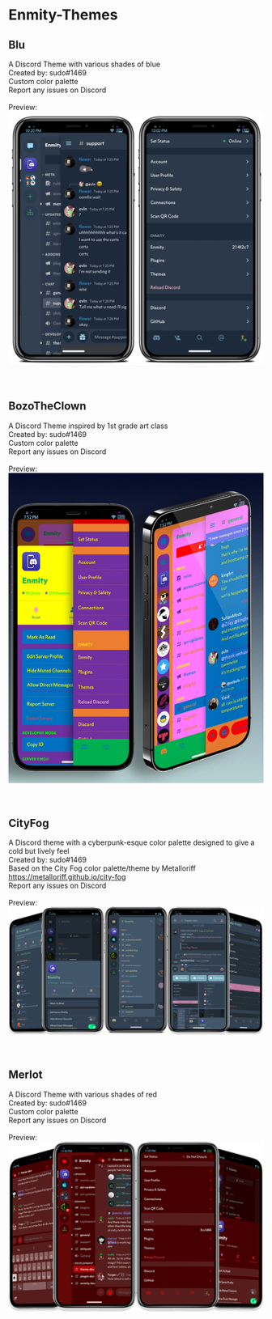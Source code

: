 # Enmity-Themes

## Blu <br>
A Discord Theme with various shades of blue <br>
Created by: sudo#1469 <br>
Custom color palette <br>
Report any issues on Discord <br>
<br>
Preview: <br>
![](/images/blu.png)
<br>
<br>
<br>
## BozoTheClown <br>
A Discord Theme inspired by 1st grade art class <br>
Created by: sudo#1469 <br>
Custom color palette <br>
Report any issues on Discord <br>
<br>
Preview: <br>
![](/images/bozotheclown.png)
<br>
<br>
<br>
## CityFog <br>
A Discord theme with a cyberpunk-esque color palette designed to give a cold but lively feel <br>
Created by: sudo#1469 <br>
Based on the City Fog color palette/theme by Metalloriff https://metalloriff.github.io/city-fog <br>
Report any issues on Discord <br>
<br>
Preview: <br>
![](/images/cityfog.png)
<br>
<br>
<br>
## Merlot <br>
A Discord Theme with various shades of red <br>
Created by: sudo#1469 <br>
Custom color palette <br>
Report any issues on Discord <br>
<br>
Preview: <br>
![](/images/merlot.png)
<br>
<br>
<br>
